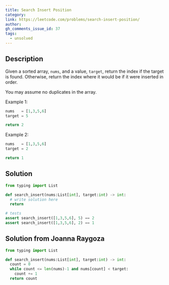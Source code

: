 ```yaml
---
title: Search Insert Position
category:
link: https://leetcode.com/problems/search-insert-position/
author:
gh_comments_issue_id: 37
tags:
  - unsolved
---
```


## Description

Given a sorted array, `nums`, and a value, `target`, return the index if the target is found. Otherwise, return the index where it would be if it were inserted in order.

You may assume no duplicates in the array.

Example 1:
```python
nums   = [1,3,5,6]
target = 5

return 2
```
Example 2:
```python
nums   = [1,3,5,6]
target = 2

return 1
```

## Solution

```python
from typing import List

def search_insert(nums:List[int], target:int) -> int:
  # write solution here
  return

# tests
assert search_insert([1,3,5,6], 5) == 2
assert search_insert([1,3,5,6], 2) == 1
```

## Solution from Joanna Raygoza

```python
from typing import List

def search_insert(nums:List[int], target:int) -> int:
  count = 0
  while count <= len(nums)-1 and nums[count] < target:
    count += 1
  return count
```

